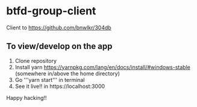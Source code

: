 # btfd-group-client
Client to https://github.com/bnwlkr/304db

## To view/develop on the app

1. Clone repository
2. Install yarn https://yarnpkg.com/lang/en/docs/install/#windows-stable (somewhere in/above the home directory)
3. Go '''yarn start''' in terminal
4. See it live!! in https://localhost:3000

Happy hacking!!
